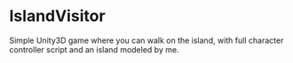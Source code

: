 # IslandVisitor
Simple Unity3D game where you can walk on the island, with full character controller script and an island modeled by me.

